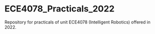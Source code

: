 # ECE4078_Practicals_2022
Repository for practicals of unit ECE4078 (Intelligent Robotics) offered in 2022.
